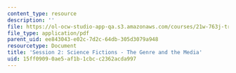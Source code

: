 ```yaml
---
content_type: resource
description: ''
file: https://ol-ocw-studio-app-qa.s3.amazonaws.com/courses/21w-763j-transmedia-storytelling-modern-science-fiction-spring-2014/15ff09090ae5af1b1cbcc2362acda997_MIT21W_763JS14_Session_2.pdf
file_type: application/pdf
parent_uid: ee843043-e02c-7d2c-64db-305d3079a948
resourcetype: Document
title: 'Session 2: Science Fictions - The Genre and the Media'
uid: 15ff0909-0ae5-af1b-1cbc-c2362acda997
---
```


